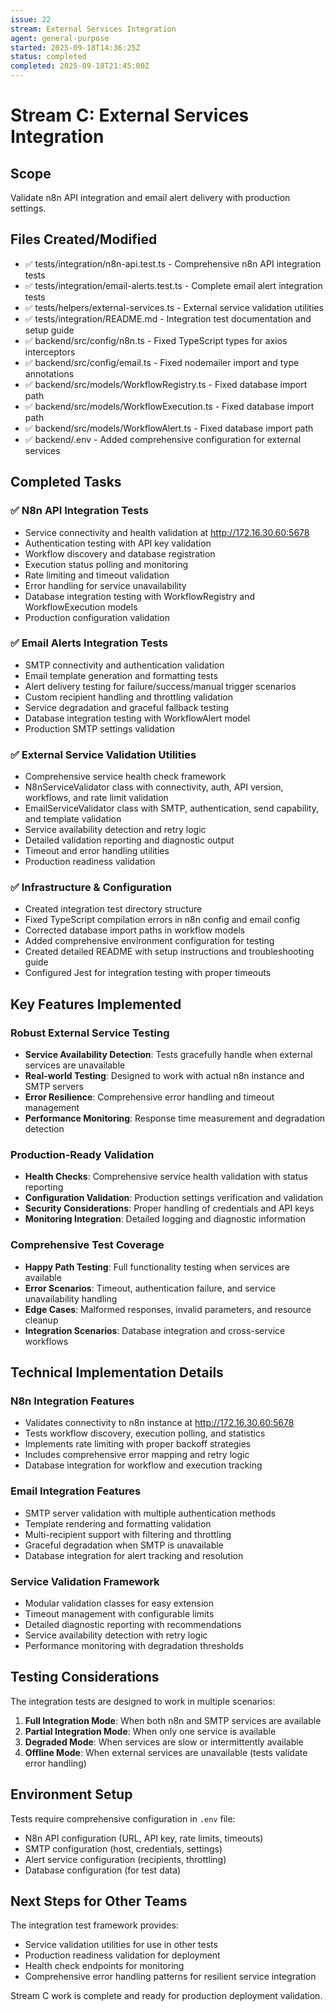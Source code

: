 ```yaml
---
issue: 22
stream: External Services Integration
agent: general-purpose
started: 2025-09-18T14:36:25Z
status: completed
completed: 2025-09-18T21:45:00Z
---
```


# Stream C: External Services Integration

## Scope
Validate n8n API integration and email alert delivery with production settings.

## Files Created/Modified
- ✅ tests/integration/n8n-api.test.ts - Comprehensive n8n API integration tests
- ✅ tests/integration/email-alerts.test.ts - Complete email alert integration tests
- ✅ tests/helpers/external-services.ts - External service validation utilities
- ✅ tests/integration/README.md - Integration test documentation and setup guide
- ✅ backend/src/config/n8n.ts - Fixed TypeScript types for axios interceptors
- ✅ backend/src/config/email.ts - Fixed nodemailer import and type annotations
- ✅ backend/src/models/WorkflowRegistry.ts - Fixed database import path
- ✅ backend/src/models/WorkflowExecution.ts - Fixed database import path
- ✅ backend/src/models/WorkflowAlert.ts - Fixed database import path
- ✅ backend/.env - Added comprehensive configuration for external services

## Completed Tasks

### ✅ N8n API Integration Tests
- Service connectivity and health validation at http://172.16.30.60:5678
- Authentication testing with API key validation
- Workflow discovery and database registration
- Execution status polling and monitoring
- Rate limiting and timeout validation
- Error handling for service unavailability
- Database integration testing with WorkflowRegistry and WorkflowExecution models
- Production configuration validation

### ✅ Email Alerts Integration Tests
- SMTP connectivity and authentication validation
- Email template generation and formatting tests
- Alert delivery testing for failure/success/manual trigger scenarios
- Custom recipient handling and throttling validation
- Service degradation and graceful fallback testing
- Database integration testing with WorkflowAlert model
- Production SMTP settings validation

### ✅ External Service Validation Utilities
- Comprehensive service health check framework
- N8nServiceValidator class with connectivity, auth, API version, workflows, and rate limit validation
- EmailServiceValidator class with SMTP, authentication, send capability, and template validation
- Service availability detection and retry logic
- Detailed validation reporting and diagnostic output
- Timeout and error handling utilities
- Production readiness validation

### ✅ Infrastructure & Configuration
- Created integration test directory structure
- Fixed TypeScript compilation errors in n8n config and email config
- Corrected database import paths in workflow models
- Added comprehensive environment configuration for testing
- Created detailed README with setup instructions and troubleshooting guide
- Configured Jest for integration testing with proper timeouts

## Key Features Implemented

### Robust External Service Testing
- **Service Availability Detection**: Tests gracefully handle when external services are unavailable
- **Real-world Testing**: Designed to work with actual n8n instance and SMTP servers
- **Error Resilience**: Comprehensive error handling and timeout management
- **Performance Monitoring**: Response time measurement and degradation detection

### Production-Ready Validation
- **Health Checks**: Comprehensive service health validation with status reporting
- **Configuration Validation**: Production settings verification and validation
- **Security Considerations**: Proper handling of credentials and API keys
- **Monitoring Integration**: Detailed logging and diagnostic information

### Comprehensive Test Coverage
- **Happy Path Testing**: Full functionality testing when services are available
- **Error Scenarios**: Timeout, authentication failure, and service unavailability handling
- **Edge Cases**: Malformed responses, invalid parameters, and resource cleanup
- **Integration Scenarios**: Database integration and cross-service workflows

## Technical Implementation Details

### N8n Integration Features
- Validates connectivity to n8n instance at http://172.16.30.60:5678
- Tests workflow discovery, execution polling, and statistics
- Implements rate limiting with proper backoff strategies
- Includes comprehensive error mapping and retry logic
- Database integration for workflow and execution tracking

### Email Integration Features
- SMTP server validation with multiple authentication methods
- Template rendering and formatting validation
- Multi-recipient support with filtering and throttling
- Graceful degradation when SMTP is unavailable
- Database integration for alert tracking and resolution

### Service Validation Framework
- Modular validation classes for easy extension
- Timeout management with configurable limits
- Detailed diagnostic reporting with recommendations
- Service availability detection with retry logic
- Performance monitoring with degradation thresholds

## Testing Considerations

The integration tests are designed to work in multiple scenarios:

1. **Full Integration Mode**: When both n8n and SMTP services are available
2. **Partial Integration Mode**: When only one service is available
3. **Degraded Mode**: When services are slow or intermittently available
4. **Offline Mode**: When external services are unavailable (tests validate error handling)

## Environment Setup

Tests require comprehensive configuration in `.env` file:
- N8n API configuration (URL, API key, rate limits, timeouts)
- SMTP configuration (host, credentials, settings)
- Alert service configuration (recipients, throttling)
- Database configuration (for test data)

## Next Steps for Other Teams

The integration test framework provides:
- Service validation utilities for use in other tests
- Production readiness validation for deployment
- Health check endpoints for monitoring
- Comprehensive error handling patterns for resilient service integration

Stream C work is complete and ready for production deployment validation.